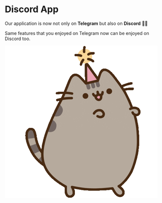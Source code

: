 # Discord App
Our application is now not only on **Telegram** but also on **Discord** 🥳🥳

Same features that you enjoyed on Telegram now can be enjoyed on Discord too.

![Party Gif](giphy.gif)